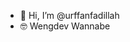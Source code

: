 - 👋 Hi, I’m @urffanfadillah
- 🤓 Wengdev Wannabe

<!---
urffanfadillah/urffanfadillah is a ✨ special ✨ repository because its `README.md` (this file) appears on your GitHub profile.
You can click the Preview link to take a look at your changes.
--->
